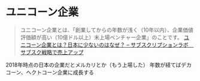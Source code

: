# ユニコーン企業

>  ユニコーン企業とは、「創業してからの年数が浅く（10年以内）、企業価値評価額が高い（10億ドル以上）未上場ベンチャー企業」のことです。
[ユニコーン企業とは？日本に少ないのはなぜ？ – サブスクリプションラボ　サブスク戦略で売上アップ](https://subscription-lab.com/column/start_up/1036/#:~:text=%E3%83%A6%E3%83%8B%E3%82%B3%E3%83%BC%E3%83%B3%E4%BC%81%E6%A5%AD%E3%81%A8%E3%81%AF%E3%80%81%E3%80%8C%E5%89%B5%E6%A5%AD,%E3%83%99%E3%83%B3%E3%83%81%E3%83%A3%E3%83%BC%E4%BC%81%E6%A5%AD%E3%80%8D%E3%81%AE%E3%81%93%E3%81%A8%E3%81%A7%E3%81%99%E3%80%82&text=%E3%83%A6%E3%83%8B%E3%82%B3%E3%83%BC%E3%83%B3%E4%BC%81%E6%A5%AD%E3%81%A8%E3%81%84%E3%81%86%E8%A8%80%E8%91%89%E3%81%8C,%E3%81%A0%E3%81%A8%E3%81%84%E3%82%8F%E3%82%8C%E3%81%A6%E3%81%84%E3%81%BE%E3%81%99%E3%80%82)

2018年時点の日本の企業だとメルカリとか（もう上場した）
年数が経てばデカコーン、ヘクトコーン企業に成長する
